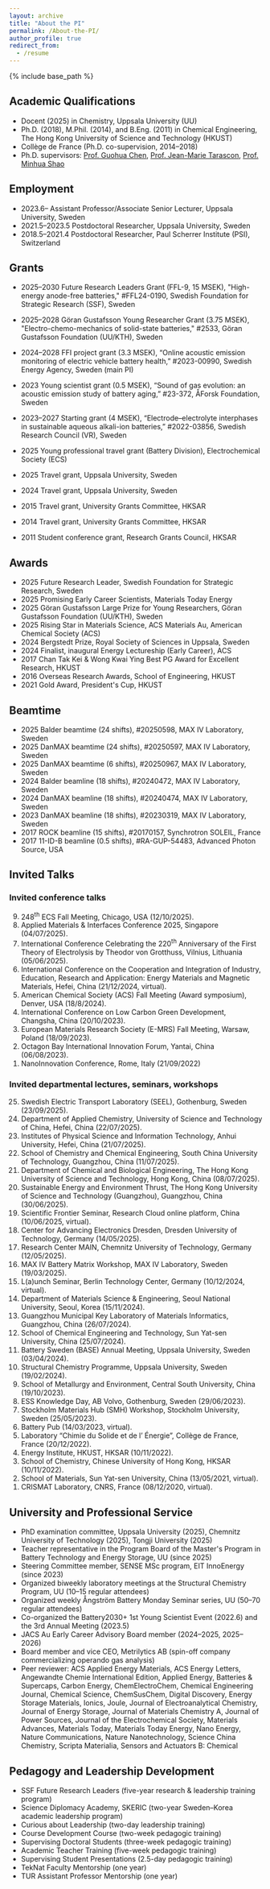 ```yaml
---
layout: archive
title: "About the PI"
permalink: /About-the-PI/
author_profile: true
redirect_from:
  - /resume
---
```


{% include base_path %}

## Academic Qualifications
* Docent (2025) in Chemistry, Uppsala University (UU)
* Ph.D. (2018), M.Phil. (2014), and B.Eng. (2011) in Chemical Engineering, The Hong Kong University of Science and Technology (HKUST)
* Collège de France (Ph.D. co-supervision, 2014–2018)
* Ph.D. supervisors: [Prof. Guohua Chen](https://cbe.hkust.edu.hk/people/guohua-chen), [Prof. Jean-Marie Tarascon](https://solid-state-chemistry-energy-lab.org/), [Prof. Minhua Shao](https://minhuashaogroup.wixsite.com/7102)

## Employment
* 2023.6–  Assistant Professor/Associate Senior Lecturer, Uppsala University, Sweden
* 2021.5–2023.5  Postdoctoral Researcher, Uppsala University, Sweden
* 2018.5–2021.4  Postdoctoral Researcher, Paul Scherrer Institute (PSI), Switzerland
  
## Grants
* 2025–2030  Future Research Leaders Grant (FFL-9, 15 MSEK), "High-energy anode-free batteries," #FFL24-0190, Swedish Foundation for Strategic Research (SSF), Sweden
* 2025–2028  Göran Gustafsson Young Researcher Grant (3.75 MSEK), "Electro-chemo-mechanics of solid-state batteries," #2533, Göran Gustafsson Foundation (UU/KTH), Sweden
* 2024–2028  FFI project grant (3.3 MSEK), “Online acoustic emission monitoring of electric vehicle battery health,” #2023-00990, Swedish Energy Agency, Sweden (main PI)
* 2023	Young scientist grant (0.5 MSEK), “Sound of gas evolution: an acoustic emission study of battery aging,” #23-372, ÅForsk Foundation, Sweden
* 2023–2027  Starting grant (4 MSEK), “Electrode–electrolyte interphases in sustainable aqueous alkali-ion batteries,” #2022-03856, Swedish Research Council (VR), Sweden

* 2025  Young professional travel grant (Battery Division), Electrochemical Society (ECS)
* 2025  Travel grant, Uppsala University, Sweden
* 2024  Travel grant, Uppsala University, Sweden
* 2015  Travel grant, University Grants Committee, HKSAR
* 2014  Travel grant, University Grants Committee, HKSAR
* 2011  Student conference grant, Research Grants Council, HKSAR

## Awards
* 2025  Future Research Leader, Swedish Foundation for Strategic Research, Sweden
* 2025	Promising Early Career Scientists, Materials Today Energy
* 2025  Göran Gustafsson Large Prize for Young Researchers, Göran Gustafsson Foundation (UU/KTH), Sweden
* 2025	Rising Star in Materials Science, ACS Materials Au, American Chemical Society (ACS)
* 2024  Bergstedt Prize, Royal Society of Sciences in Uppsala, Sweden
* 2024  Finalist, inaugural Energy Lectureship (Early Career), ACS
* 2017	Chan Tak Kei & Wong Kwai Ying Best PG Award for Excellent Research, HKUST
* 2016	Overseas Research Awards, School of Engineering, HKUST
* 2021  Gold Award, President's Cup, HKUST

## Beamtime
* 2025  Balder beamtime (24 shifts), #20250598, MAX IV Laboratory, Sweden
* 2025  DanMAX beamtime (24 shifts), #20250597, MAX IV Laboratory, Sweden
* 2025  DanMAX beamtime (6 shifts), #20250967, MAX IV Laboratory, Sweden
* 2024  Balder beamline (18 shifts), #20240472, MAX IV Laboratory, Sweden
* 2024  DanMAX beamline (18 shifts), #20240474, MAX IV Laboratory, Sweden
* 2023  DanMAX beamline (18 shifts), #20230319, MAX IV Laboratory, Sweden
* 2017  ROCK beamline (15 shifts), #20170157, Synchrotron SOLEIL, France
* 2017  11-ID-B beamline (0.5 shifts), #RA-GUP-54483, Advanced Photon Source, USA
  
## Invited Talks
### Invited conference talks

<ol reversed>
  <li>248<sup>th</sup> ECS Fall Meeting, Chicago, USA (12/10/2025).</li>
  <li>Applied Materials & Interfaces Conference 2025, Singapore (04/07/2025).</li>
  <li>International Conference Celebrating the 220<sup>th</sup> Anniversary of the First Theory of Electrolysis by Theodor von Grotthuss, Vilnius, Lithuania (05/06/2025).</li>
  <li>International Conference on the Cooperation and Integration of Industry, Education, Research and Application: Energy Materials and Magnetic Materials, Hefei, China (21/12/2024, virtual).</li>
  <li>American Chemical Society (ACS) Fall Meeting (Award symposium), Denver, USA (18/8/2024).</li>
  <li>International Conference on Low Carbon Green Development, Changsha, China (20/10/2023).</li>
  <li>European Materials Research Society (E-MRS) Fall Meeting, Warsaw, Poland (18/09/2023).</li>
  <li>Octagon Bay International Innovation Forum, Yantai, China (06/08/2023).</li>
  <li>NanoInnovation Conference, Rome, Italy (21/09/2022)</li>
</ol>

### Invited departmental lectures, seminars, workshops

<ol reversed>
  <li>Swedish Electric Transport Laboratory (SEEL), Gothenburg, Sweden (23/09/2025).</li>
  <li>Department of Applied Chemistry, University of Science and Technology of China, Hefei, China (22/07/2025).</li>
  <li>Institutes of Physical Science and Information Technology, Anhui University, Hefei, China (21/07/2025).</li>
  <li>School of Chemistry and Chemical Engineering, South China University of Technology, Guangzhou, China (11/07/2025).</li>
  <li>Department of Chemical and Biological Engineering, The Hong Kong University of Science and Technology, Hong Kong, China (08/07/2025).</li>
  <li>Sustainable Energy and Environment Thrust, The Hong Kong University of Science and Technology (Guangzhou), Guangzhou, China (30/06/2025).</li>
  <li>Scientific Frontier Seminar, Research Cloud online platform, China (10/06/2025, virtual).</li>
  <li>Center for Advancing Electronics Dresden, Dresden University of Technology, Germany (14/05/2025).</li>
  <li>Research Center MAIN, Chemnitz University of Technology, Germany (12/05/2025).</li>
  <li>MAX IV Battery Matrix Workshop, MAX IV Laboratory, Sweden (19/03/2025).</li>
  <li>L(a)unch Seminar, Berlin Technology Center, Germany (10/12/2024, virtual).</li>
  <li>Department of Materials Science & Engineering, Seoul National University, Seoul, Korea (15/11/2024).</li>
  <li>Guangzhou Municipal Key Laboratory of Materials Informatics, Guangzhou, China (26/07/2024).</li>
  <li>School of Chemical Engineering and Technology, Sun Yat-sen University, China (25/07/2024).</li>
  <li>Battery Sweden (BASE) Annual Meeting, Uppsala University, Sweden (03/04/2024).</li>
  <li>Structural Chemistry Programme, Uppsala University, Sweden (19/02/2024).</li>
  <li>School of Metallurgy and Environment, Central South University, China (19/10/2023).</li>
  <li>ESS Knowledge Day, AB Volvo, Gothenburg, Sweden (29/06/2023).</li>
  <li>Stockholm Materials Hub (SMH) Workshop, Stockholm University, Sweden (25/05/2023).</li>
  <li>Battery Pub (14/03/2023, virtual).</li>
  <li>Laboratory “Chimie du Solide et de l’ Énergie”, Collège de France, France (20/12/2022).</li>
  <li>Energy Institute, HKUST, HKSAR (10/11/2022).</li>
  <li>School of Chemistry, Chinese University of Hong Kong, HKSAR (10/11/2022).</li>
  <li>School of Materials, Sun Yat-sen University, China (13/05/2021, virtual).</li>
  <li>CRISMAT Laboratory, CNRS, France (08/12/2020, virtual).</li>
</ol>
  
## University and Professional Service
* PhD examination committee, Uppsala University (2025), Chemnitz University of Technology (2025), Tongji University (2025)
* Teacher representative in the Program Board of the Master's Program in Battery Technology and Energy Storage, UU (since 2025)
* Steering Committee member, SENSE MSc program, EIT InnoEnergy (since 2023)
* Organized biweekly laboratory meetings at the Structural Chemistry Program, UU (10–15 regular attendees)
* Organized weekly Ångström Battery Monday Seminar series, UU (50–70 regular attendees)
* Co-organized the Battery2030+ 1st Young Scientist Event (2022.6) and the 3rd Annual Meeting (2023.5)
* JACS Au Early Career Advisory Board member (2024–2025, 2025–2026)
* Board member and vice CEO, Metrilytics AB (spin-off company commercializing operando gas analysis)
* Peer reviewer: ACS Applied Energy Materials, ACS Energy Letters, Angewandte Chemie International Edition, Applied Energy, Batteries & Supercaps, Carbon Energy, ChemElectroChem, Chemical Engineering Journal, Chemical Science, ChemSusChem, Digital Discovery, Energy Storage Materials, Ionics, Joule, Journal of Electroanalytical Chemistry, Journal of Energy Storage, Journal of Materials Chemistry A, Journal of Power Sources, Journal of the Electrochemical Society, Materials Advances, Materials Today, Materials Today Energy, Nano Energy, Nature Communications, Nature Nanotechnology, Science China Chemistry, Scripta Materialia, Sensors and Actuators B: Chemical

## Pedagogy and Leadership Development
* SSF Future Research Leaders (five-year research & leadership training program)
* Science Diplomacy Academy, SKERIC (two-year Sweden–Korea academic leadership program)
* Curious about Leadership (two-day leadership training)
* Course Development Course (two-week pedagogic training)
* Supervising Doctoral Students (three-week pedagogic training)
* Academic Teacher Training (five-week pedagogic training)
* Supervising Student Presentations (2.5-day pedagogic training)
* TekNat Faculty Mentorship (one year)
* TUR Assistant Professor Mentorship (one year)

